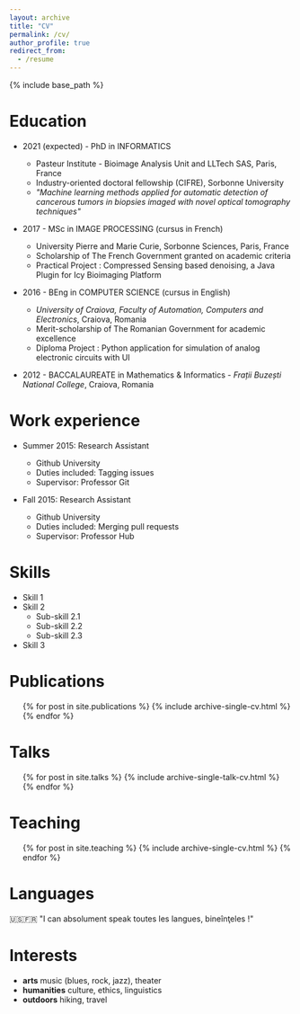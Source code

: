 ```yaml
---
layout: archive
title: "CV"
permalink: /cv/
author_profile: true
redirect_from:
  - /resume
---
```


{% include base_path %}

Education
======
* 2021 (expected) - PhD in INFORMATICS 
  * Pasteur Institute - Bioimage Analysis Unit and LLTech SAS, Paris, France 
  * Industry-oriented doctoral fellowship (CIFRE), Sorbonne University
  * *"Machine learning methods applied for automatic detection of cancerous tumors in biopsies imaged with novel optical tomography techniques"* 
  
* 2017 - MSc in IMAGE PROCESSING (cursus in French)
  * University Pierre and Marie Curie, Sorbonne Sciences, Paris, France
  * Scholarship of The French Government granted on academic criteria 
  * Practical Project : Compressed  Sensing  based denoising, a Java Plugin for Icy Bioimaging Platform 

* 2016 - BEng in COMPUTER SCIENCE (cursus in English) 
  * *University of Craiova, Faculty of Automation, Computers and Electronics*, Craiova, Romania
  * Merit-scholarship of The Romanian Government for academic excellence 
  * Diploma Project : Python application for simulation of analog electronic circuits with UI

* 2012 - BACCALAUREATE in Mathematics & Informatics - *Frații Buzești National College*, Craiova, Romania


Work experience
======
* Summer 2015: Research Assistant
  * Github University
  * Duties included: Tagging issues
  * Supervisor: Professor Git

* Fall 2015: Research Assistant
  * Github University
  * Duties included: Merging pull requests
  * Supervisor: Professor Hub
  
Skills
======
* Skill 1
* Skill 2
  * Sub-skill 2.1
  * Sub-skill 2.2
  * Sub-skill 2.3
* Skill 3

Publications
======
  <ul>{% for post in site.publications %}
    {% include archive-single-cv.html %}
  {% endfor %}</ul>
  
Talks
======
  <ul>{% for post in site.talks %}
    {% include archive-single-talk-cv.html %}
  {% endfor %}</ul>
  
Teaching
======
  <ul>{% for post in site.teaching %}
    {% include archive-single-cv.html %}
  {% endfor %}</ul>
  
Languages
======
:us::fr: "I can absolument speak  toutes les langues, bineînţeles !"

Interests
======
* **arts**  music (blues, rock, jazz), theater
* **humanities**  culture, ethics, linguistics
* **outdoors**  hiking, travel
